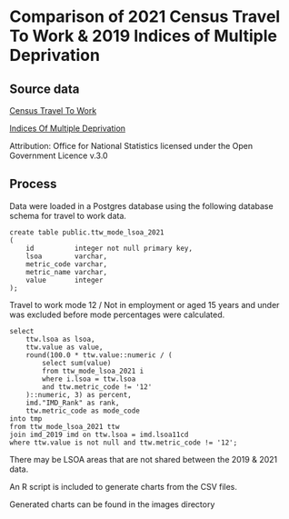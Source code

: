 # Comparison of 2021 Census Travel To Work & 2019 Indices of Multiple Deprivation

## Source data

[Census Travel To Work](https://www.ons.gov.uk/employmentandlabourmarket/peopleinwork/employmentandemployeetypes/bulletins/traveltoworkenglandandwales/census2021)

[Indices Of Multiple Deprivation](https://www.gov.uk/government/statistics/english-indices-of-deprivation-2019)

Attribution:  Office for National Statistics licensed under the Open Government Licence v.3.0

## Process

Data were loaded in a Postgres database using the following database schema for travel to work data.

```
create table public.ttw_mode_lsoa_2021
(
    id          integer not null primary key,
    lsoa        varchar,
    metric_code varchar,
    metric_name varchar,
    value       integer
);
```

Travel to work mode 12 / Not in employment or aged 15 years and under was excluded before mode percentages were calculated.

```
select  
    ttw.lsoa as lsoa,  
    ttw.value as value,  
    round(100.0 * ttw.value::numeric / (  
        select sum(value)  
        from ttw_mode_lsoa_2021 i  
        where i.lsoa = ttw.lsoa  
        and ttw.metric_code != '12'  
    )::numeric, 3) as percent,  
    imd."IMD_Rank" as rank,  
    ttw.metric_code as mode_code  
into tmp  
from ttw_mode_lsoa_2021 ttw  
join imd_2019 imd on ttw.lsoa = imd.lsoa11cd  
where ttw.value is not null and ttw.metric_code != '12';
```

There may be LSOA areas that are not shared between the 2019 & 2021 data.

An R script is included to generate charts from the CSV files. 

Generated charts can be found in the images directory
